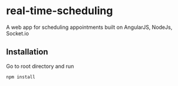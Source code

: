 # real-time-scheduling
A web app for scheduling appointments built on AngularJS, NodeJs, Socket.io

## Installation

Go to root directory and run

```
npm install
```
